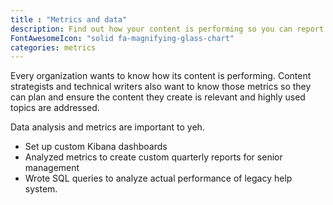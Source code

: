 ```yaml
---
title : "Metrics and data"
description: Find out how your content is performing so you can report and improve.
FontAwesomeIcon: "solid fa-magnifying-glass-chart"
categories: metrics
---
```


Every organization wants to know how its content is performing. Content strategists and technical writers also want to know those metrics so they can plan and ensure the content they create is relevant and highly used topics are addressed.

Data analysis and metrics are important to yeh.

- Set up custom Kibana dashboards
- Analyzed metrics to create custom quarterly reports for senior management
- Wrote SQL queries to analyze actual performance of legacy help system.

